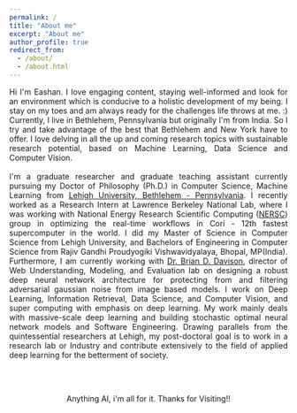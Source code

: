 ```yaml
---
permalink: /
title: "About me"
excerpt: "About me"
author_profile: true
redirect_from: 
  - /about/
  - /about.html
---
```

<p style="text-align: justify;">Hi I'm Eashan. I love engaging content, staying well-informed and look for an environment which is conducive to a holistic development of my being. I stay on my toes and am always ready for the challenges life throws at me. :) 
Currently, I live in Bethlehem, Pennsylvania but originally I'm from India. So I try and take advantage of the best that Bethlehem and New York have to offer. I love delving in all the up and coming research topics with sustainable research potential, based on Machine Learning, Data Science and Computer Vision.
<br/><br/>
I'm a graduate researcher and graduate teaching assistant currently pursuing my Doctor of Philosophy (Ph.D.) in Computer Science, Machine Learning from <a href="https://www1.lehigh.edu">Lehigh University, Bethlehem - Pennsylvania</a>. I recently worked as a Research Intern at Lawrence Berkeley National Lab, where I was working with National Energy Research Scientific Computing (<a href="https://www.nersc.gov/">NERSC</a>) group in optimizing the real-time workflows in Cori - 12th fastest supercomputer in the world. I did my Master of Science in Computer Science from Lehigh University, and Bachelors of Engineering in Computer Science from Rajiv Gandhi Proudyogiki Vishwavidyalaya, Bhopal, MP(India). 
Furthermore, I am currently working with <a href="http://www.cse.lehigh.edu/~brian/">Dr. Brian D. Davison</a>, director of Web Understanding, Modeling, and Evaluation lab on designing a robust deep neural network architecture for protecting from and filtering adversarial gaussian noise from image based models. I work on Deep Learning, Information Retrieval, Data Science, and Computer Vision, and super computing with emphasis on deep learning. My work mainly deals with massive-scale deep learning and building stochastic optimal neural network models and Software Engineering. Drawing parallels from the quintessential researchers at Lehigh, my post-doctoral goal is to work in a research lab or Industry and contribute extensively to the field of applied deep learning for the betterment of society.</p> <br/><br/>

<p style="text-align: center;">Anything AI, i'm all for it. Thanks for Visiting!!</p>